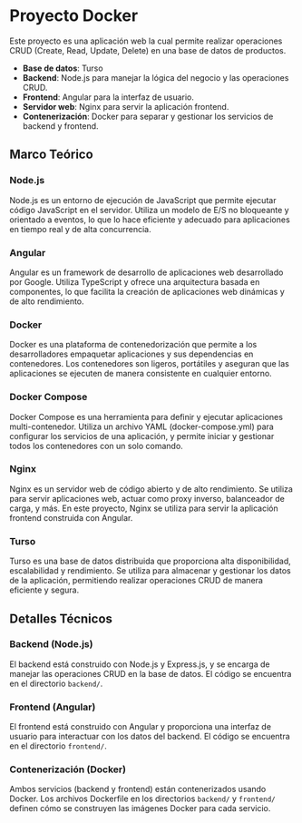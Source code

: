# Proyecto Docker
Este proyecto es una aplicación web la cual permite realizar operaciones CRUD (Create, Read, Update, Delete) en una base de datos de productos.

- **Base de datos**: Turso
- **Backend**: Node.js para manejar la lógica del negocio y las operaciones CRUD.
- **Frontend**: Angular para la interfaz de usuario.
- **Servidor web**: Nginx para servir la aplicación frontend.
- **Contenerización**: Docker para separar y gestionar los servicios de backend y frontend.

## Marco Teórico
### Node.js
Node.js es un entorno de ejecución de JavaScript que permite ejecutar código JavaScript en el servidor. Utiliza un modelo de E/S no bloqueante y orientado a eventos, lo que lo hace eficiente y adecuado para aplicaciones en tiempo real y de alta concurrencia.

### Angular
Angular es un framework de desarrollo de aplicaciones web desarrollado por Google. Utiliza TypeScript y ofrece una arquitectura basada en componentes, lo que facilita la creación de aplicaciones web dinámicas y de alto rendimiento.

### Docker
Docker es una plataforma de contenedorización que permite a los desarrolladores empaquetar aplicaciones y sus dependencias en contenedores. Los contenedores son ligeros, portátiles y aseguran que las aplicaciones se ejecuten de manera consistente en cualquier entorno.

### Docker Compose
Docker Compose es una herramienta para definir y ejecutar aplicaciones multi-contenedor. Utiliza un archivo YAML (docker-compose.yml) para configurar los servicios de una aplicación, y permite iniciar y gestionar todos los contenedores con un solo comando.

### Nginx
Nginx es un servidor web de código abierto y de alto rendimiento. Se utiliza para servir aplicaciones web, actuar como proxy inverso, balanceador de carga, y más. En este proyecto, Nginx se utiliza para servir la aplicación frontend construida con Angular.

### Turso
Turso es una base de datos distribuida que proporciona alta disponibilidad, escalabilidad y rendimiento. Se utiliza para almacenar y gestionar los datos de la aplicación, permitiendo realizar operaciones CRUD de manera eficiente y segura.

## Detalles Técnicos
### Backend (Node.js)
El backend está construido con Node.js y Express.js, y se encarga de manejar las operaciones CRUD en la base de datos. El código se encuentra en el directorio `backend/`.

### Frontend (Angular)
El frontend está construido con Angular y proporciona una interfaz de usuario para interactuar con los datos del backend. El código se encuentra en el directorio `frontend/`.

### Contenerización (Docker)
Ambos servicios (backend y frontend) están contenerizados usando Docker. Los archivos Dockerfile en los directorios `backend/` y `frontend/` definen cómo se construyen las imágenes Docker para cada servicio.
